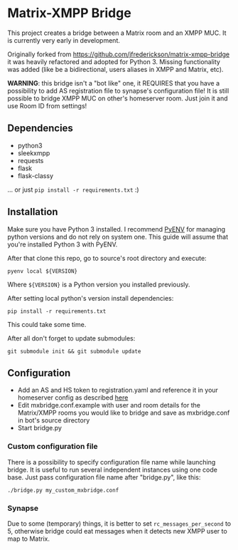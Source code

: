 # Matrix-XMPP Bridge
This project creates a bridge between a Matrix room and an XMPP MUC. It is currently very early in development.

Originally forked from https://github.com/jfrederickson/matrix-xmpp-bridge it was heavily refactored and adopted for Python 3. Missing functionality was added (like be a bidirectional, users aliases in XMPP and Matrix, etc).

**WARNING**: this bridge isn't a "bot like" one, it REQUIRES that you have a possibility to add AS registration file to synapse's configuration file!
It is still possible to bridge XMPP MUC on other's homeserver room. Just join it and use Room ID from settings!

## Dependencies
- python3
- sleekxmpp
- requests
- flask
- flask-classy

... or just ``pip install -r requirements.txt`` :)

## Installation

Make sure you have Python 3 installed. I recommend [PyENV](https://github.com/yyuu/pyenv) for managing python versions and do not rely on system one. This guide will assume that you're installed Python 3 with PyENV.

After that clone this repo, go to source's root directory and execute:

```
pyenv local ${VERSION}
```

Where `${VERSION}` is a Python version you installed previously.

After setting local python's version install dependencies:

```
pip install -r requirements.txt
```

This could take some time.

After all don't forget to update submodules:

```
git submodule init && git submodule update
```

## Configuration

- Add an AS and HS token to registration.yaml and reference it in your homeserver config as described [here](http://matrix.org/blog/2015/03/02/introduction-to-application-services/)
- Edit mxbridge.conf.example with user and room details for the Matrix/XMPP rooms you would like to bridge and save as mxbridge.conf in bot's source directory
- Start bridge.py

### Custom configuration file

There is a possibility to specify configuration file name while launching bridge. It is useful to run several independent instances using one code base. Just pass configuration file name after "bridge.py", like this:

```
./bridge.py my_custom_mxbridge.conf
```

### Synapse

Due to some (temporary) things, it is better to set `rc_messages_per_second` to 5, otherwise bridge could eat messages when it detects new XMPP user to map to Matrix.
